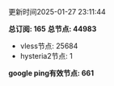 更新时间2025-01-27 23:11:44

**总订阅: 165**
**总节点: 44983**
- vless节点: 25684
- hysteria2节点: 1

**google ping有效节点: 661**
